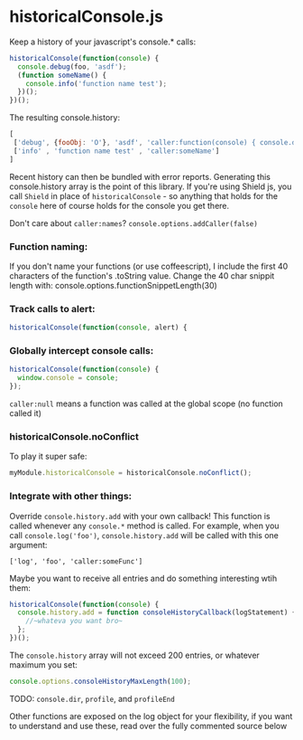 # historicalConsole.js

Keep a history of your javascript's console.* calls:

```javascript
historicalConsole(function(console) {
  console.debug(foo, 'asdf');
  (function someName() {
    console.info('function name test');
  })();
})();
```

The resulting console.history:
```javascript
[
 ['debug', {fooObj: 'O'}, 'asdf', 'caller:function(console) { console.debug(foo, '],
 ['info' , 'function name test' , 'caller:someName']
]
```
Recent history can then be bundled with error reports.
Generating this console.history array is the point of this library.
If you're using Shield js, you call `Shield` in place of `historicalConsole` - so anything that holds for the `console` here of course holds for the console you get there.

Don't care about `caller:names`? `console.options.addCaller(false)`

### Function naming:
If you don't name your functions (or use coffeescript), I include
the first 40 characters of the function's .toString value.
Change the 40 char snippit length with: console.options.functionSnippetLength(30)

### Track calls to alert:
```javascript
historicalConsole(function(console, alert) {
```

### Globally intercept console calls:
```javascript
historicalConsole(function(console) {
  window.console = console;
});
```

`caller:null` means a function was called at the global scope (no function called it)

### historicalConsole.noConflict
To play it super safe:
```javascript
myModule.historicalConsole = historicalConsole.noConflict();
```

### Integrate with other things:
Override `console.history.add` with your own callback!
This function is called whenever any `console.*` method is called.
For example, when you call `console.log('foo')`, `console.history.add` will be called with this one argument:
```
['log', 'foo', 'caller:someFunc']
```
Maybe you want to receive all entries and do something interesting wtih them:
```javascript
historicalConsole(function(console) {
  console.history.add = function consoleHistoryCallback(logStatement) {
    //~whateva you want bro~ 
  };
})();
```

The `console.history` array will not exceed 200 entries, or whatever maximum you set:
```javascript
console.options.consoleHistoryMaxLength(100);
```

TODO:
`console.dir`, `profile`, and `profileEnd`

Other functions are exposed on the log object for your flexibility,
if you want to understand and use these, read over the fully commented source below
